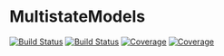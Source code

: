 # MultistateModels

[![Build Status](https://travis-ci.com/fintzij/MultistateModels.jl.svg?branch=main)](https://travis-ci.com/fintzij/MultistateModels.jl)
[![Build Status](https://ci.appveyor.com/api/projects/status/github/fintzij/MultistateModels.jl?svg=true)](https://ci.appveyor.com/project/fintzij/MultistateModels-jl)
[![Coverage](https://codecov.io/gh/fintzij/MultistateModels.jl/branch/main/graph/badge.svg)](https://codecov.io/gh/fintzij/MultistateModels.jl)
[![Coverage](https://coveralls.io/repos/github/fintzij/MultistateModels.jl/badge.svg?branch=main)](https://coveralls.io/github/fintzij/MultistateModels.jl?branch=main)
